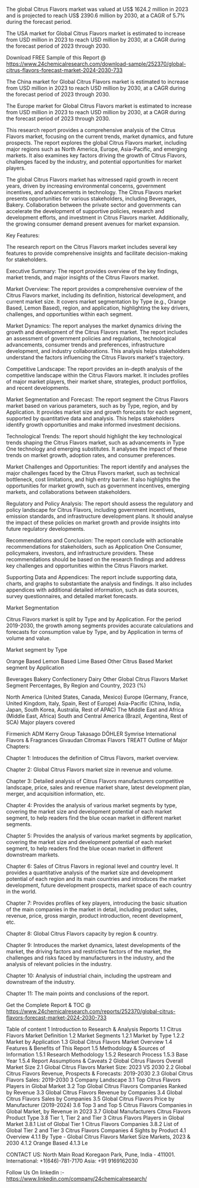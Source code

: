 The global Citrus Flavors market was valued at US$ 1624.2 million in 2023 and is projected to reach US$ 2390.6 million by 2030, at a CAGR of 5.7% during the forecast period.

The USA market for Global Citrus Flavors market is estimated to increase from USD million in 2023 to reach USD million by 2030, at a CAGR during the forecast period of 2023 through 2030.

Download FREE Sample of this Report @ https://www.24chemicalresearch.com/download-sample/252370/global-citrus-flavors-forecast-market-2024-2030-733

The China market for Global Citrus Flavors market is estimated to increase from USD million in 2023 to reach USD million by 2030, at a CAGR during the forecast period of 2023 through 2030.

The Europe market for Global Citrus Flavors market is estimated to increase from USD million in 2023 to reach USD million by 2030, at a CAGR during the forecast period of 2023 through 2030.

This research report provides a comprehensive analysis of the Citrus Flavors market, focusing on the current trends, market dynamics, and future prospects. The report explores the global Citrus Flavors market, including major regions such as North America, Europe, Asia-Pacific, and emerging markets. It also examines key factors driving the growth of Citrus Flavors, challenges faced by the industry, and potential opportunities for market players.

The global Citrus Flavors market has witnessed rapid growth in recent years, driven by increasing environmental concerns, government incentives, and advancements in technology. The Citrus Flavors market presents opportunities for various stakeholders, including Beverages, Bakery. Collaboration between the private sector and governments can accelerate the development of supportive policies, research and development efforts, and investment in Citrus Flavors market. Additionally, the growing consumer demand present avenues for market expansion.

Key Features:

The research report on the Citrus Flavors market includes several key features to provide comprehensive insights and facilitate decision-making for stakeholders.

Executive Summary: The report provides overview of the key findings, market trends, and major insights of the Citrus Flavors market.

Market Overview: The report provides a comprehensive overview of the Citrus Flavors market, including its definition, historical development, and current market size. It covers market segmentation by Type (e.g., Orange Based, Lemon Based), region, and application, highlighting the key drivers, challenges, and opportunities within each segment.

Market Dynamics: The report analyses the market dynamics driving the growth and development of the Citrus Flavors market. The report includes an assessment of government policies and regulations, technological advancements, consumer trends and preferences, infrastructure development, and industry collaborations. This analysis helps stakeholders understand the factors influencing the Citrus Flavors market's trajectory.

Competitive Landscape: The report provides an in-depth analysis of the competitive landscape within the Citrus Flavors market. It includes profiles of major market players, their market share, strategies, product portfolios, and recent developments.

Market Segmentation and Forecast: The report segment the Citrus Flavors market based on various parameters, such as by Type, region, and by Application. It provides market size and growth forecasts for each segment, supported by quantitative data and analysis. This helps stakeholders identify growth opportunities and make informed investment decisions.

Technological Trends: The report should highlight the key technological trends shaping the Citrus Flavors market, such as advancements in Type One technology and emerging substitutes. It analyses the impact of these trends on market growth, adoption rates, and consumer preferences.

Market Challenges and Opportunities: The report identify and analyses the major challenges faced by the Citrus Flavors market, such as technical bottleneck, cost limitations, and high entry barrier. It also highlights the opportunities for market growth, such as government incentives, emerging markets, and collaborations between stakeholders.

Regulatory and Policy Analysis: The report should assess the regulatory and policy landscape for Citrus Flavors, including government incentives, emission standards, and infrastructure development plans. It should analyse the impact of these policies on market growth and provide insights into future regulatory developments.

Recommendations and Conclusion: The report conclude with actionable recommendations for stakeholders, such as Application One Consumer, policymakers, investors, and infrastructure providers. These recommendations should be based on the research findings and address key challenges and opportunities within the Citrus Flavors market.

Supporting Data and Appendices: The report include supporting data, charts, and graphs to substantiate the analysis and findings. It also includes appendices with additional detailed information, such as data sources, survey questionnaires, and detailed market forecasts.

Market Segmentation

Citrus Flavors market is split by Type and by Application. For the period 2019-2030, the growth among segments provides accurate calculations and forecasts for consumption value by Type, and by Application in terms of volume and value.

Market segment by Type

Orange Based
Lemon Based
Lime Based
Other Citrus Based
Market segment by Application

Beverages
Bakery
Confectionery
Dairy
Other
Global Citrus Flavors Market Segment Percentages, By Region and Country, 2023 (%)

North America (United States, Canada, Mexico)
Europe (Germany, France, United Kingdom, Italy, Spain, Rest of Europe)
Asia-Pacific (China, India, Japan, South Korea, Australia, Rest of APAC)
The Middle East and Africa (Middle East, Africa)
South and Central America (Brazil, Argentina, Rest of SCA)
Major players covered

Firmenich
ADM
Kerry Group
Takasago
DÖHLER
Symrise
International Flavors & Fragrances
Givaudan
Citromax Flavors
TREATT
Outline of Major Chapters:

Chapter 1: Introduces the definition of Citrus Flavors, market overview.

Chapter 2: Global Citrus Flavors market size in revenue and volume.

Chapter 3: Detailed analysis of Citrus Flavors manufacturers competitive landscape, price, sales and revenue market share, latest development plan, merger, and acquisition information, etc.

Chapter 4: Provides the analysis of various market segments by type, covering the market size and development potential of each market segment, to help readers find the blue ocean market in different market segments.

Chapter 5: Provides the analysis of various market segments by application, covering the market size and development potential of each market segment, to help readers find the blue ocean market in different downstream markets.

Chapter 6: Sales of Citrus Flavors in regional level and country level. It provides a quantitative analysis of the market size and development potential of each region and its main countries and introduces the market development, future development prospects, market space of each country in the world.

Chapter 7: Provides profiles of key players, introducing the basic situation of the main companies in the market in detail, including product sales, revenue, price, gross margin, product introduction, recent development, etc.

Chapter 8: Global Citrus Flavors capacity by region & country.

Chapter 9: Introduces the market dynamics, latest developments of the market, the driving factors and restrictive factors of the market, the challenges and risks faced by manufacturers in the industry, and the analysis of relevant policies in the industry.

Chapter 10: Analysis of industrial chain, including the upstream and downstream of the industry.

Chapter 11: The main points and conclusions of the report.

Get the Complete Report & TOC @ https://www.24chemicalresearch.com/reports/252370/global-citrus-flavors-forecast-market-2024-2030-733

Table of content
1 Introduction to Research & Analysis Reports
1.1 Citrus Flavors Market Definition
1.2 Market Segments
1.2.1 Market by Type
1.2.2 Market by Application
1.3 Global Citrus Flavors Market Overview
1.4 Features & Benefits of This Report
1.5 Methodology & Sources of Information
1.5.1 Research Methodology
1.5.2 Research Process
1.5.3 Base Year
1.5.4 Report Assumptions & Caveats
2 Global Citrus Flavors Overall Market Size
2.1 Global Citrus Flavors Market Size: 2023 VS 2030
2.2 Global Citrus Flavors Revenue, Prospects & Forecasts: 2019-2030
2.3 Global Citrus Flavors Sales: 2019-2030
3 Company Landscape
3.1 Top Citrus Flavors Players in Global Market
3.2 Top Global Citrus Flavors Companies Ranked by Revenue
3.3 Global Citrus Flavors Revenue by Companies
3.4 Global Citrus Flavors Sales by Companies
3.5 Global Citrus Flavors Price by Manufacturer (2019-2024)
3.6 Top 3 and Top 5 Citrus Flavors Companies in Global Market, by Revenue in 2023
3.7 Global Manufacturers Citrus Flavors Product Type
3.8 Tier 1, Tier 2 and Tier 3 Citrus Flavors Players in Global Market
3.8.1 List of Global Tier 1 Citrus Flavors Companies
3.8.2 List of Global Tier 2 and Tier 3 Citrus Flavors Companies
4 Sights by Product
4.1 Overview
4.1.1 By Type - Global Citrus Flavors Market Size Markets, 2023 & 2030
4.1.2 Orange Based
4.1.3 Le

CONTACT US:
North Main Road Koregaon Park, Pune, India - 411001.
International: +1(646)-781-7170
Asia: +91 9169162030

Follow Us On linkedin :- https://www.linkedin.com/company/24chemicalresearch/
